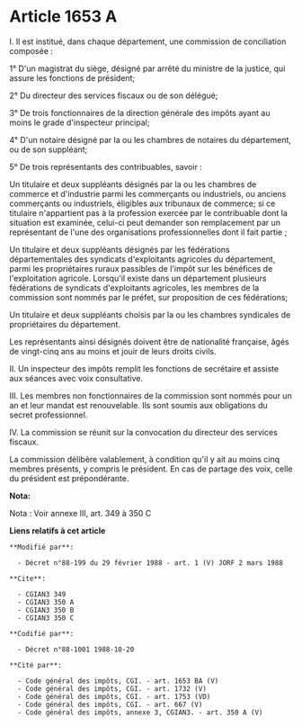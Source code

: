 # Article 1653 A

I. Il est institué, dans chaque département, une commission de conciliation composée :

1° D'un magistrat du siège, désigné par arrêté du ministre de la justice, qui assure les fonctions de président;

2° Du directeur des services fiscaux ou de son délégué;

3° De trois fonctionnaires de la direction générale des impôts ayant au moins le grade d'inspecteur principal;

4° D'un notaire désigné par la ou les chambres de notaires du département, ou de son suppléant;

5° De trois représentants des contribuables, savoir :

Un titulaire et deux suppléants désignés par la ou les chambres de commerce et d'industrie parmi les commerçants ou
industriels, ou anciens commerçants ou industriels, éligibles aux tribunaux de commerce; si ce titulaire n'appartient pas à
la profession exercée par le contribuable dont la situation est examinée, celui-ci peut demander son remplacement par un
représentant de l'une des organisations professionnelles dont il fait partie ;

Un titulaire et deux suppléants désignés par les fédérations départementales des syndicats d'exploitants agricoles du
département, parmi les propriétaires ruraux passibles de l'impôt sur les bénéfices de l'exploitation agricole. Lorsqu'il
existe dans un département plusieurs fédérations de syndicats d'exploitants agricoles, les membres de la commission sont
nommés par le préfet, sur proposition de ces fédérations;

Un titulaire et deux suppléants choisis par la ou les chambres syndicales de propriétaires du département.

Les représentants ainsi désignés doivent être de nationalité française, âgés de vingt-cinq ans au moins et jouir de leurs
droits civils.

II. Un inspecteur des impôts remplit les fonctions de secrétaire et assiste aux séances avec voix consultative.

III. Les membres non fonctionnaires de la commission sont nommés pour un an et leur mandat est renouvelable. Ils sont soumis
aux obligations du secret professionnel.

IV. La commission se réunit sur la convocation du directeur des services fiscaux.

La commission délibère valablement, à condition qu'il y ait au moins cinq membres présents, y compris le président. En cas de
partage des voix, celle du président est prépondérante.

**Nota:**

Nota : Voir annexe III, art. 349 à 350 C

**Liens relatifs à cet article**

	**Modifié par**:

	  - Décret n°88-199 du 29 février 1988 - art. 1 (V) JORF 2 mars 1988

	**Cite**:

	  - CGIAN3 349
	  - CGIAN3 350 A
	  - CGIAN3 350 B
	  - CGIAN3 350 C

	**Codifié par**:

	  - Décret n°88-1001 1988-10-20

	**Cité par**:

	  - Code général des impôts, CGI. - art. 1653 BA (V)
	  - Code général des impôts, CGI. - art. 1732 (V)
	  - Code général des impôts, CGI. - art. 1753 (VD)
	  - Code général des impôts, CGI. - art. 667 (V)
	  - Code général des impôts, annexe 3, CGIAN3. - art. 350 A (V)
